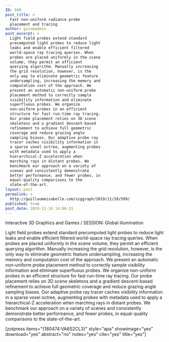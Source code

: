 ```yaml
---
ID: 599
post_title: >
  Fast non-uniform radiance probe
  placement and tracing
author: gicomadmin
post_excerpt: >
  Light field probes extend standard
  precomputed light probes to reduce light
  leaks and enable efficient filtered
  world-space ray tracing queries. When
  probes are placed uniformly in the scene
  volume, they permit an efficient
  querying algorithm. Manually increasing
  the grid resolution, however, is the
  only way to eliminate geometric feature
  undersampling, increasing the memory and
  computation cost of the approach. We
  present an automatic non-uniform probe
  placement method to correctly sample
  visibility information and eliminate
  superfluous probes. We organize
  non-uniform probes in an efficient
  structure for fast run-time ray tracing.
  Our probe placement relies on 3D scene
  skeletons and a gradient descent-based
  refinement to achieve full geometric
  coverage and reduce grazing angle
  sampling biases. Our adaptive probe ray
  tracer caches visibility information in
  a sparse voxel octree, augmenting probes
  with metadata used to apply a
  hierarchical-Z acceleration when
  marching rays in distant probes. We
  benchmark our approach on a variety of
  scenes and consistently demonstrate
  better performance, and fewer probes, in
  equal-quality comparisons to the
  state-of-the-art.
layout: post
permalink: >
  http://guillaumeisabelle.com/siggraph/2019/11/18/599/
published: true
post_date: 2019-11-18 14:06:31
---
```

<!-- wp:paragraph -->

Interactive 3D Graphics and Games / SESSION: Global illumination

<!-- /wp:paragraph -->

<!-- wp:paragraph -->

Light field probes extend standard precomputed light probes to reduce light leaks and enable efficient filtered world-space ray tracing queries. When probes are placed uniformly in the scene volume, they permit an efficient querying algorithm. Manually increasing the grid resolution, however, is the only way to eliminate geometric feature undersampling, increasing the memory and computation cost of the approach. We present an automatic non-uniform probe placement method to correctly sample visibility information and eliminate superfluous probes. We organize non-uniform probes in an efficient structure for fast run-time ray tracing. Our probe placement relies on 3D scene skeletons and a gradient descent-based refinement to achieve full geometric coverage and reduce grazing angle sampling biases. Our adaptive probe ray tracer caches visibility information in a sparse voxel octree, augmenting probes with metadata used to apply a hierarchical-Z acceleration when marching rays in distant probes. We benchmark our approach on a variety of scenes and consistently demonstrate better performance, and fewer probes, in equal-quality comparisons to the state-of-the-art.

<!-- /wp:paragraph -->

<!-- wp:shortcode --> [zotpress items="{180474:VA6S2CL3}" style="apa" showimage="yes" download="yes" abstract="no" notes="yes" cite="yes" title="yes"] 

<!-- /wp:shortcode -->